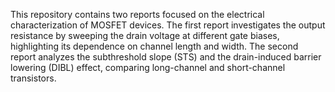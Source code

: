 This repository contains two reports focused on the electrical characterization of MOSFET devices.
The first report investigates the output resistance by sweeping the drain voltage at different gate biases, highlighting its dependence on channel length and width.
The second report analyzes the subthreshold slope (STS) and the drain-induced barrier lowering (DIBL) effect, comparing long-channel and short-channel transistors.
